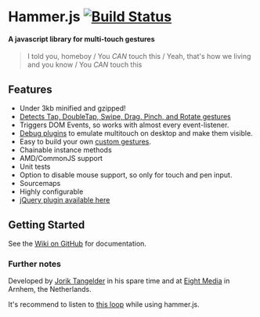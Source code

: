 # Hammer.js [![Build Status](http://img.shields.io/travis/EightMedia/hammer.js.svg)](https://travis-ci.org/EightMedia/hammer.js/)

#### A javascript library for multi-touch gestures

> I told you, homeboy /
> You *CAN* touch this /
> Yeah, that's how we living and you know /
> You *CAN* touch this

## Features
- Under 3kb minified and gzipped!
- [Detects Tap, DoubleTap, Swipe, Drag, Pinch, and Rotate gestures](http://rawgithub.com/EightMedia/hammer.js/master/tests/manual/events.html)
- Triggers DOM Events, so works with almost every event-listener.
- [Debug plugins](/plugins) to emulate multitouch on desktop and make them visible.
- Easy to build your own [custom gestures](/src/gestures/README.md).
- Chainable instance methods
- AMD/CommonJS support
- Unit tests
- Option to disable mouse support, so only for touch and pen input.
- Sourcemaps
- Highly configurable
- [jQuery plugin available here](https://github.com/EightMedia/jquery.hammer.js)

## Getting Started
See the [Wiki on GitHub](https://github.com/EightMedia/hammer.js/wiki) for documentation.

### Further notes
Developed by [Jorik Tangelder](http://twitter.com/jorikdelaporik) in his spare time and at [Eight Media](http://www.eight.nl/) in Arnhem, the Netherlands.

It's recommend to listen to [this loop](http://soundcloud.com/eightmedia/hammerhammerhammer) while using hammer.js.
